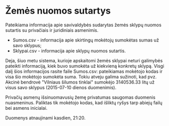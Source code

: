 # Žemės nuomos sutartys

Pateikiama informacija apie savivaldybės sudarytas žemės sklypų nuomos sutartis su privačiais ir juridiniais asmenimis.

- Sumos.csv - informacija apie skirtingų mokėtojų sumokėtas sumas už savo sklypus;
- Sklypai.csv - informacija apie sklypų nuomos sutartis.

Deja, šiuo metu sistema, kurioje apskaitomi žemės sklypai neturi galimybės pateikti informaciją, kiek buvo sumokėta už kiekvieną konkretų sklypą. Visgi dalį šios informacijos rasite faile Sumos.csv: pateikiamas mokėtojo kodas ir visa šio mokėtojo sumokėta suma.
Tokiu atveju galima sužinoti, kad pvz. Akcinė bendrovė "Vilniaus šilumos tinklai" sumokėjo 3140536.33 litų už visus savo sklypus (2015-07-10 dienos duomenimis).

Privačių asmenų išsinuomavusių žemę privatumas saugomas duomenis nuasmeninus. Paliktas tik mokėtojo kodas, kad išliktų ryšys tarp abiejų failų bei asmens inicialai.

Duomenys atnaujinami kasdien, 21:20.
